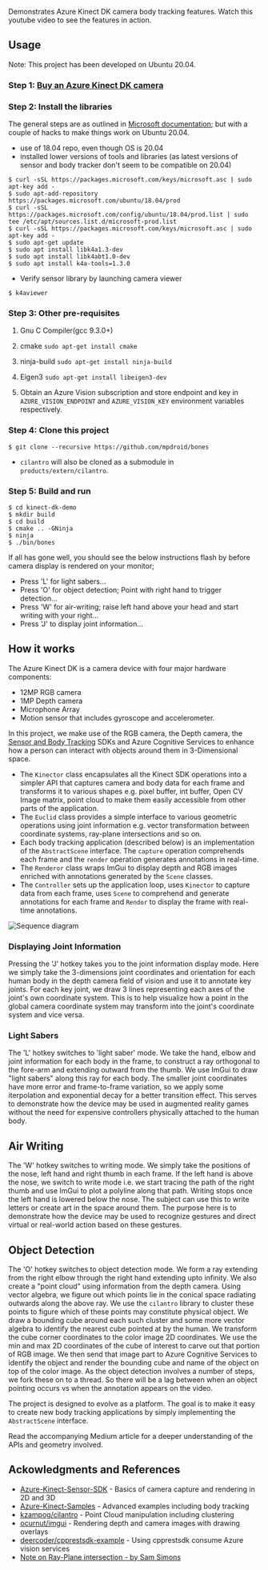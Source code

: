 Demonstrates Azure Kinect DK camera body tracking features.  Watch this youtube video to see the features in action.


## Usage
Note: This project has been developed on Ubuntu 20.04. 

### Step 1: [Buy an Azure Kinect DK camera](https://www.microsoft.com/en-us/p/azure-kinect-dk/8pp5vxmd9nhq?rtc=1&activetab=pivot:overviewtab)

### Step 2: Install the libraries
The general steps are as outlined in [Microsoft documentation](https://docs.microsoft.com/en-us/azure/Kinect-dk/sensor-sdk-download); but with a couple of hacks to make things work on Ubuntu 20.04.
- use of 18.04 repo, even though OS is 20.04
- installed lower versions of tools and libraries (as latest versions of sensor and body tracker don't seem to be compatible on 20.04) 
```
$ curl -sSL https://packages.microsoft.com/keys/microsoft.asc | sudo apt-key add -
$ sudo apt-add-repository https://packages.microsoft.com/ubuntu/18.04/prod
$ curl -sSL https://packages.microsoft.com/config/ubuntu/18.04/prod.list | sudo tee /etc/apt/sources.list.d/microsoft-prod.list
$ curl -sSL https://packages.microsoft.com/keys/microsoft.asc | sudo apt-key add -
$ sudo apt-get update
$ sudo apt install libk4a1.3-dev
$ sudo apt install libk4abt1.0-dev
$ sudo apt install k4a-tools=1.3.0

````
- Verify sensor library by launching camera viewer
````
$ k4aviewer
````

### Step 3: Other pre-requisites
1. Gnu C Compiler(gcc 9.3.0+)

2. cmake
````sudo apt-get install cmake````

2. ninja-build
````sudo apt-get install ninja-build````

3. Eigen3
````sudo apt-get install libeigen3-dev````

4. Obtain an Azure Vision subscription and store endpoint and key in `AZURE_VISION_ENDPOINT` and `AZURE_VISION_KEY` environment variables respectively.
 
### Step 4: Clone this project

````
$ git clone --recursive https://github.com/mpdroid/bones
````
- `cilantro` will also be cloned as a submodule in `products/extern/cilantro`.

### Step 5: Build and run  
````
$ cd kinect-dk-demo
$ mkdir build
$ cd build
$ cmake .. -GNinja
$ ninja
$ ./bin/bones
````
If all has gone well, you should see the below instructions flash by before camera display is rendered on your monitor;
- Press 'L' for light sabers...
- Press 'O' for object detection; Point with right hand to trigger detection...
- Press 'W' for air-writing; raise left hand above your head and start writing with your right...
- Press 'J' to display joint information...

## How it works
The Azure Kinect DK is a camera device with four major hardware components:
- 12MP RGB camera
- 1MP Depth camera
- Microphone Array
- Motion sensor that includes gyroscope and accelerometer.

In this project, we make use of the  RGB camera, the Depth camera, the [Sensor and Body Tracking](https://docs.microsoft.com/en-us/azure/Kinect-dk/)  SDKs and Azure Cognitive Services to enhance how a person can interact with objects around them in 3-Dimensional space.

- The `Kinector` class encapsulates all the Kinect SDK operations into a simpler API that captures camera and body data for each frame and transforms it to various shapes e.g. pixel buffer, int buffer, Open CV Image matrix, point cloud to make them easily accessible from other parts of the application.
- The `Euclid` class provides a simple interface to various geometric operations using joint information e.g. vector transformation between coordinate systems, ray-plane intersections and so on.
- Each body tracking application (described below) is an implementation of the `AbstractScene` interface. The `capture` operation comprehends each frame and the `render` operation generates annotations in real-time. 
- The `Renderor` class wraps ImGui to display depth and RGB images enriched with annotations generated by the `Scene` classes.
- The `Controller` sets up the application loop, uses `Kinector` to capture data from each frame, uses `Scene` to comprehend and generate annotations for each frame and `Rendor` to display the frame with real-time annotations.

![Sequence diagram](sequence.png "Sequence diagram")

### Displaying Joint Information
Pressing the 'J' hotkey takes you to the joint information display mode. Here we simply take the 3-dimensions joint coordinates and orientation for each human body in the depth camera field of vision and use it to annotate key joints. For each key joint, we draw 3 lines representing each axes of the joint's own coordinate system. This is to help visualize how a point in the global camera coordinate system may transform into the joint's coordinate system and vice versa.

### Light Sabers
The 'L' hotkey switches to 'light saber' mode. We take the hand, elbow and joint information for each body in the frame, to construct a ray orthogonal to the fore-arm and extending outward from the thumb. We use ImGui to draw  "light sabers" along this ray for each body. The smaller joint coordinates have more error and frame-to-frame variation, so we apply some iterpolation and exponential decay for a better transition effect. This serves to demonstrate how the device may be used in augmented reality games without the need for expensive controllers physically attached to the human body.

## Air Writing
The 'W' hotkey switches to writing mode.  We simply take the positions of the nose, left hand and right thumb in each frame. If the left hand is above the nose, we switch to write mode i.e. we start tracing the path of the right thumb and use ImGui to plot a polyline along that path. Writing stops once the left hand is lowered below the nose. The subject can use this to write letters or create art in the space around them. The purpose here is to demonstrate how the device may be used to recognize gestures and direct virtual or real-world action based on these gestures.

## Object Detection
The 'O' hotkey switches to object detection mode. We form a ray extending from the right elbow through the right hand extending upto infinity. We also create a "point cloud" using information from the depth camera. Using vector algebra, we figure out which points lie in the conical space radiating outwards along the above ray. We use the `cilantro` library to cluster these points to figure which of these points may constitute physical object. We draw a bounding cube around each such cluster and some more vector algebra to identify the nearest cube pointed at by the human. We transform the cube corner coordinates to the color image 2D coordinates. We use the min and max 2D coordinates of the cube of interest to carve out that portion of RGB image. We then send that image part to Azure Cognitive Services to identify the object and render the bounding cube and name of the object on top of the color image. As the object detection involves a number of steps, we fork these on to a thread. So there will be a lag between when an object pointing occurs vs when the annotation appears on the video.

The project is designed to evolve as a platform. The goal is to make it easy to create new body tracking applications by simply implementing the `AbstractScene` interface.

Read the accompanying Medium article for a deeper understanding of the APIs and geometry involved.


## Ackowledgments and References
- [Azure-Kinect-Sensor-SDK](https://github.com/microsoft/Azure-Kinect-Sensor-SDK) - Basics of camera capture and rendering in 2D and 3D
- [Azure-Kinect-Samples](https://github.com/microsoft/Azure-Kinect-Samples) - Advanced examples including body tracking
- [kzampog/cilantro](https://github.com/kzampog/cilantro) - Point Cloud manipulation including clustering
- [ocurnut/imgui](https://github.com/ocornut/imgui) - Rendering depth and camera images with drawing overlays
- [deercoder/cpprestsdk-example](https://github.com/deercoder/cpprestsdk-example) - Using cpprestsdk consume Azure vision services
- [Note on Ray-Plane intersection - by Sam Simons](https://samsymons.com/blog/math-notes-ray-plane-intersection/)
